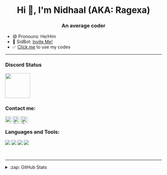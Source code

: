 <h1 align="center">Hi 👋, I'm Nidhaal (AKA: Ragexa)</h1>
<h3 align="center">An average coder</h3>

- 😄 Pronouns: He/Him
- 🤖 SidBot: [Invite Me!](https://github.com/Nidhal-l)
- ✅ [Click me](https://github.com/Nidhal-l) to use my codes

---

### Discord Status
<a href="https://discord.com/users/743736783270838295">
<img height="80px" src="https://discord.c99.nl/widget/theme-4/743736783270838295.png" />
</a>

### Contact me: 

[<img align="left" alt="YouTube" width="22px" src="https://cdn4.iconfinder.com/data/icons/logos-and-brands/512/395_Youtube_logo-128.png" />](https://www.youtube.com/channel/UC9esLC-4-VPgGCUSWZColnw)
<a href="https://dsc.gg/femhouse">
  <img align="left" alt="Discord" width="23px" src="https://raw.githubusercontent.com/peterthehan/peterthehan/master/assets/discord.svg" />
</a>
<a herf="https://twitter.com/Nidhal63">
  <img align="left" alt="Twitter" width="23px" src="https://raw.githubusercontent.com/peterthehan/peterthehan/master/assets/twitter.svg" />
</a>

</br>

### Languages and Tools:
<p align="left">
<img src="https://img.shields.io/badge/Node.JS-black?style=for-the-badge&logo=node.js" />
<img src="https://img.shields.io/badge/-HTML5-black?style=for-the-badge&logo=HTML5" />
<img src="https://img.shields.io/badge/CSS-black?style=for-the-badge&logo=css3&logoColor=#1572B6" />
<img src="https://img.shields.io/badge/Javascript-black?style=for-the-badge&logo=javascript" />
</p>
<br />

---

<details>
  <summary>:zap: GitHub Stats</summary>
</br>
<img align="center" Nidhaal's GitHub Stats" src="https://github-readme-stats.vercel.app/api?username=Nidhal-l&show_icons=true&locale=en&theme=dark&layout=compact" />
